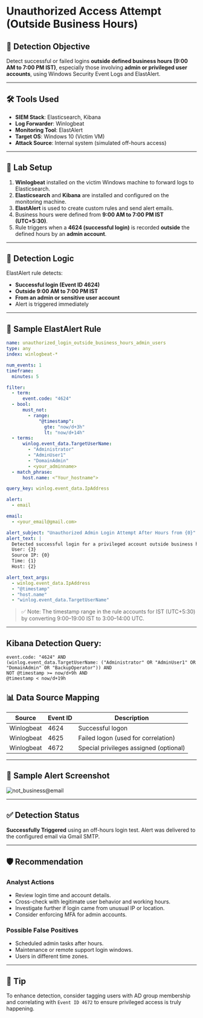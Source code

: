 
# Unauthorized Access Attempt (Outside Business Hours)

## 🎯 Detection Objective
Detect successful or failed logins **outside defined business hours (9:00 AM to 7:00 PM IST)**, especially those involving **admin or privileged user accounts**, using Windows Security Event Logs and ElastAlert.

---

## 🛠️ Tools Used

- **SIEM Stack**: Elasticsearch, Kibana  
- **Log Forwarder**: Winlogbeat  
- **Monitoring Tool**: ElastAlert  
- **Target OS**: Windows 10 (Victim VM)  
- **Attack Source**: Internal system (simulated off-hours access)

---

## 🧪 Lab Setup

1. **Winlogbeat** installed on the victim Windows machine to forward logs to Elasticsearch.
2. **Elasticsearch** and **Kibana** are installed and configured on the monitoring machine.
3. **ElastAlert** is used to create custom rules and send alert emails.
4. Business hours were defined from **9:00 AM to 7:00 PM IST (UTC+5:30)**.
5. Rule triggers when a **4624 (successful login)** is recorded **outside** the defined hours by an **admin account**.

---

## 🔎 Detection Logic

ElastAlert rule detects:
- **Successful login (Event ID 4624)**  
- **Outside 9:00 AM to 7:00 PM IST**
- **From an admin or sensitive user account**
- Alert is triggered immediately

---

## 📜 Sample ElastAlert Rule

```yaml
name: unauthorized_login_outside_business_hours_admin_users
type: any
index: winlogbeat-*

num_events: 1
timeframe:
  minutes: 5

filter:
  - term:
      event.code: "4624"
  - bool:
      must_not:
        - range:
            "@timestamp":
              gte: "now/d+3h"
              lt: "now/d+14h"
  - terms:
      winlog.event_data.TargetUserName:
        - "Administrator"
        - "AdminUser1"
        - "DomainAdmin"
        - <your_adminname>
  - match_phrase:
      host.name: <"Your_hostname">

query_key: winlog.event_data.IpAddress

alert:
  - email

email:
  - <your_email@gmail.com>

alert_subject: "Unauthorized Admin Login Attempt After Hours from {0}"
alert_text: |
  Detected successful login for a privileged account outside business hours.
  User: {3}
  Source IP: {0}
  Time: {1}
  Host: {2}

alert_text_args:
  - winlog.event_data.IpAddress
  - "@timestamp"
  - "host.name"
  - "winlog.event_data.TargetUserName"
```

> ✅ Note: The timestamp range in the rule accounts for IST (UTC+5:30) by converting 9:00–19:00 IST to 3:00–14:00 UTC.

---
## Kibana Detection Query:
    event.code: "4624" AND 
    (winlog.event_data.TargetUserName: ("Administrator" OR "AdminUser1" OR "DomainAdmin" OR "BackupOperator")) AND 
    NOT @timestamp >= now/d+9h AND 
    @timestamp < now/d+19h


## 📊 Data Source Mapping

| Source      | Event ID | Description                             |
|-------------|----------|-----------------------------------------|
| Winlogbeat  | 4624     | Successful logon                        |
| Winlogbeat  | 4625     | Failed logon (used for correlation)     |
| Winlogbeat  | 4672     | Special privileges assigned (optional)  |

---

## 📸 Sample Alert Screenshot
![not_business@email](https://github.com/user-attachments/assets/bebc09e9-ee43-4e73-a635-6dbfcf29daf0)


---

## ✅ Detection Status

**Successfully Triggered** using an off-hours login test. Alert was delivered to the configured email via Gmail SMTP.

---

## 🛡️ Recommendation

### Analyst Actions
- Review login time and account details.
- Cross-check with legitimate user behavior and working hours.
- Investigate further if login came from unusual IP or location.
- Consider enforcing MFA for admin accounts.

### Possible False Positives
- Scheduled admin tasks after hours.
- Maintenance or remote support login windows.
- Users in different time zones.

---

## 🧠 Tip
To enhance detection, consider tagging users with AD group membership and correlating with `Event ID 4672` to ensure privileged access is truly happening.
